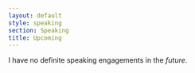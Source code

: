 ```yaml
---
layout: default
style: speaking
section: Speaking
title: Upcoming
---
```


I have no definite speaking engagements in the _future_.

<!-- 
These are my _definite_ speaking engagements in the future.&nbsp;
There is also a
[Likely Speaking Engagements](/speaking/likely)
page, for ones that are not yet definite.

|When||Conference||Where||Topic(s) |
|-|
|June&nbsp;2024||[name](url){:rel="nofollow" target="_new"}||Coimbra, Portugal||Genetic Algos|
{:class="upcoming-engagements speaking"}
-->
